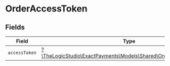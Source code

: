 # OrderAccessToken


## Fields

| Field                                                                                                                | Type                                                                                                                 | Required                                                                                                             | Description                                                                                                          |
| -------------------------------------------------------------------------------------------------------------------- | -------------------------------------------------------------------------------------------------------------------- | -------------------------------------------------------------------------------------------------------------------- | -------------------------------------------------------------------------------------------------------------------- |
| `accessToken`                                                                                                        | [?\TheLogicStudio\ExactPayments\Models\Shared\OrderAccessTokenDetail](../../models/shared/OrderAccessTokenDetail.md) | :heavy_minus_sign:                                                                                                   | N/A                                                                                                                  |